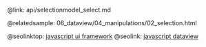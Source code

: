 @link: api/selectionmodel_select.md

@relatedsample:
	06_dataview/04_manipulations/02_selection.html

@seolinktop: [javascript ui framework](https://webix.com)
@seolink: [javascript dataview](https://webix.com/widget/dataview/)